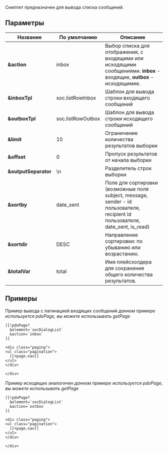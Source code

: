 Сниппет предназначен для вывода списка сообщений.

## Параметры
Название | По умолчанию | Описание
---|---|---
**&action** | inbox | Выбор списка для отображения, с входящими или исходящими сообщениями. **inbox** - входящие, **outbox** - исходящимие.
**&inboxTpl** | soc.listRowInbox | Шаблон для вывода строки входящего сообщений
**&outboxTpl** | soc.listRowOutbox | Шаблон для вывода строки исходящего сообщений
**&limit** | 10 | Ограничение количества результатов выборки
**&offset** | 0 | Пропуск результатов от начала выборки
**&outputSeparator** | \n | Разделитель строк выборки
**&sortby** | date_sent | Поле для сортировки (возможные поля subject, message, sender - id пользователя, recipient id пользователя, date_sent, is_read)
**&sortdir** | DESC | Направление сортировки: по убыванию или возрастанию.
**&totalVar** | total | Имя плейсхолдера для сохранения общего количества результатов.


## Примеры
Пример вывода с пагинацией входящих сообщений _данном примере используется pdoPage, вы можете использывать getPage_
```<div class='social-container'>
[[!pdoPage?
  &element=`socDialogList`
  &action=`inbox`
]]

<div class="paging">
<ul class="pagination">
  [[+page.nav]]
</ul>
</div>

</div>

```

Пример исходящих аналогичен _данном примере используется pdoPage, вы можете использывать getPage_
```<div class='social-container'>
[[!pdoPage?
  &element=`socDialogList`
  &action=`outbox`
]]

<div class="paging">
<ul class="pagination">
  [[+page.nav]]
</ul>
</div>

</div>

```





